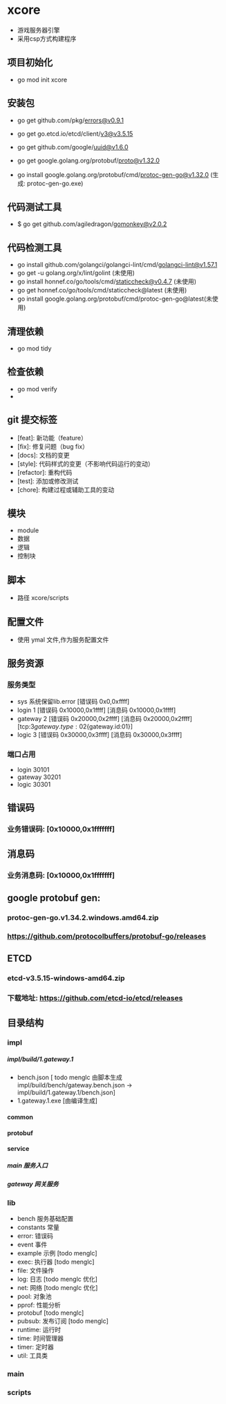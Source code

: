 # xcore
- 游戏服务器引擎
- 采用csp方式构建程序
## 项目初始化
- go mod init xcore
## 安装包
- go get github.com/pkg/errors@v0.9.1
- go get go.etcd.io/etcd/client/v3@v3.5.15
- go get github.com/google/uuid@v1.6.0

- go get google.golang.org/protobuf/proto@v1.32.0
- go install google.golang.org/protobuf/cmd/protoc-gen-go@v1.32.0 (生成: protoc-gen-go.exe)

## 代码测试工具
- $ go get github.com/agiledragon/gomonkey@v2.0.2
## 代码检测工具
- go install github.com/golangci/golangci-lint/cmd/golangci-lint@v1.57.1
- go get -u golang.org/x/lint/golint (未使用)
- go install honnef.co/go/tools/cmd/staticcheck@v0.4.7 (未使用)
- go get honnef.co/go/tools/cmd/staticcheck@latest (未使用)
- go install google.golang.org/protobuf/cmd/protoc-gen-go@latest(未使用)

## 清理依赖
- go mod tidy
## 检查依赖
- go mod verify
- 
## git 提交标签
- \[feat\]: 新功能（feature）
- \[fix\]: 修复问题（bug fix）
- \[docs\]: 文档的变更
- \[style\]: 代码样式的变更（不影响代码运行的变动）
- \[refactor\]: 重构代码
- \[test\]: 添加或修改测试
- \[chore\]: 构建过程或辅助工具的变动
## 模块 
- module
- 数据
- 逻辑
- 控制块
## 脚本
- 路径 xcore/scripts
## 配置文件
- 使用 ymal 文件,作为服务配置文件

## 服务资源
### 服务类型
- sys 系统保留lib.error [错误码 0x0,0xffff] 
- login 1 [错误码 0x10000,0x1ffff] [消息码 0x10000,0x1ffff]
- gateway 2 [错误码 0x20000,0x2ffff] [消息码 0x20000,0x2ffff] [tcp:3${gateway.type:02}${gateway.id:01}]
- logic 3 [错误码 0x30000,0x3ffff] [消息码 0x30000,0x3ffff]
### 端口占用
- login 30101
- gateway 30201
- logic 30301

## 错误码
### 业务错误码: [0x10000,0x1fffffff]

## 消息码
### 业务消息码: [0x10000,0x1fffffff]

## google protobuf gen:
### protoc-gen-go.v1.34.2.windows.amd64.zip
###  https://github.com/protocolbuffers/protobuf-go/releases

## ETCD
### etcd-v3.5.15-windows-amd64.zip
### 下载地址: https://github.com/etcd-io/etcd/releases

## 目录结构

### impl

##### impl/build/1.gateway.1
- bench.json [ todo menglc 由脚本生成 impl/build/bench/gateway.bench.json -> impl/build/1.gateway.1/bench.json]
- 1.gateway.1.exe [由编译生成]


#### common

#### protobuf

#### service
##### main 服务入口
##### gateway 网关服务


### lib
- bench 服务基础配置
- constants 常量
- error: 错误码
- event 事件
- example 示例 [todo menglc]
- exec: 执行器 [todo menglc]
- file: 文件操作
- log: 日志 [todo menglc 优化]
- net: 网络 [todo menglc 优化]
- pool: 对象池
- pprof: 性能分析
- protobuf [todo menglc]
- pubsub: 发布订阅 [todo menglc]
- runtime: 运行时
- time: 时间管理器
- timer: 定时器
- util: 工具类

### main

### scripts



